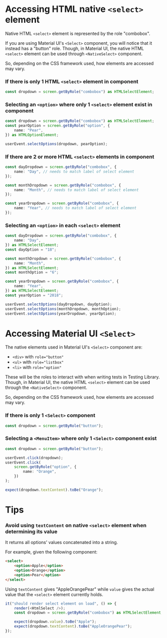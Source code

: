 # Accessing HTML native `<select>` element

Native HTML `<select>` element is represented by the role "combobox".

If you are using Material UI's `<Select>` component, you will notice that it instead has a "button" role. Though, in Material UI, the native HTML `<select>` element can be used through `<NativeSelect>` component.

So, depending on the CSS framework used, how elements are accessed may vary.

### If there is only 1 HTML `<select>` element in component

```ts
const dropdown = screen.getByRole("combobox") as HTMLSelectElement;
```

### Selecting an `<option>` where only 1 `<select>` element exist in component

```ts
const dropdown = screen.getByRole("combobox") as HTMLSelectElement;
const pearOption = screen.getByRole("option", {
    name: "Pear",
}) as HTMLOptionElement;

userEvent.selectOptions(dropdown, pearOption);
```

### If there are 2 or more HTML `<select>` elements in component

```ts
const dayDropdown = screen.getByRole("combobox", {
    name: "Day", // needs to match label of select element
});

const monthDropdown = screen.getByRole("combobox", {
    name: "Month", // needs to match label of select element
});

const yearDropdown = screen.getByRole("combobox", {
    name: "Year", // needs to match label of select element
});
```

### Selecting an `<option>` in each `<select>` element

```ts
const dayDropdown = screen.getByRole("combobox", {
    name: "Day",
}) as HTMLSelectElement;
const dayOption = "18";

const monthDropdown = screen.getByRole("combobox", {
    name: "Month",
}) as HTMLSelectElement;
const monthOption = "6";

const yearDropdown = screen.getByRole("combobox", {
    name: "Year",
}) as HTMLSelectElement;
const yearOption = "2018";

userEvent.selectOptions(dayDropdown, dayOption);
userEvent.selectOptions(monthDropdown, monthOption);
userEvent.selectOptions(yearDropdown, yearOption);
```

# Accessing Material UI `<Select>`

The native elements used in Material UI's `<Select>` component are:

-   `<div>` with `role="button"`
-   `<ul>` with `role="listbox"`
-   `<li>` with `role="option"`

These will be the roles to interact with when writing tests in Testing Library. Though, in Material UI, the native HTML `<select>` element can be used through the `<NativeSelect>` component.

So, depending on the CSS framework used, how elements are accessed may vary.

### If there is only 1 `<Select>` component

```ts
const dropdown = screen.getByRole("button");
```

### Selecting a `<MenuItem>` where only 1 `<Select>` component exist

```ts
const dropdown = screen.getByRole("button");

userEvent.click(dropdown);
userEvent.click(
    screen.getByRole("option", {
        name: "Orange",
    })
);

expect(dropdown.textContent).toBe("Orange");
```

# Tips

### Avoid using `textContent` on native `<select>` element when determining its value

It returns all options' values concatenated into a string.

For example, given the following component:

```html
<select>
    <option>Apple</option>
    <option>Orange</option>
    <option>Pear</option>
</select>
```

Using `textContent` gives "AppleOrangePear" while `value` gives the actual value that the `<select>` element currently holds.

```ts
it("should render select element on load", () => {
    render(<HtmlSelect />);
    const dropdown = screen.getByRole("combobox") as HTMLSelectElement;

    expect(dropdown.value).toBe("Apple");
    expect(dropdown.textContent).toBe("AppleOrangePear");
});
```
